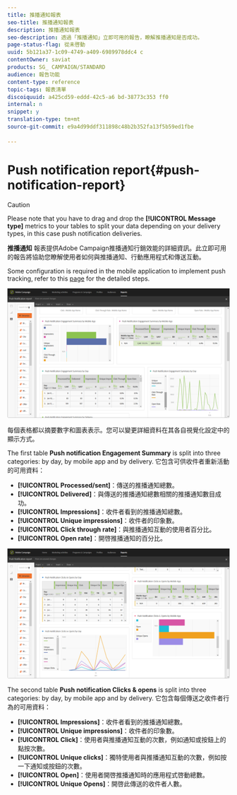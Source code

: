 ```yaml
---
title: 推播通知報表
seo-title: 推播通知報表
description: 推播通知報表
seo-description: 透過「推播通知」立即可用的報告，瞭解推播通知是否成功。
page-status-flag: 從未啓動
uuid: 5b121a37-1c09-4749-a409-6989978ddc4 c
contentOwner: saviat
products: SG_ CAMPAIGN/STANDARD
audience: 報告功能
content-type: reference
topic-tags: 報表清單
discoiquuid: a425cd59-eddd-42c5-a6 bd-38773c353 ff0
internal: n
snippet: y
translation-type: tm+mt
source-git-commit: e9a4d99ddf311898c48b2b352fa13f5b59ed1fbe

---
```



# Push notification report{#push-notification-report}

>[!CAUTION]
>
>Please note that you have to drag and drop the **[!UICONTROL Message type]** metrics to your tables to split your data depending on your delivery types, in this case push notification deliveries.

**推播通知** 報表提供Adobe Campaign推播通知行銷效能的詳細資訊。此立即可用的報告將協助您瞭解使用者如何與推播通知、行動應用程式和傳送互動。

Some configuration is required in the mobile application to implement push tracking, refer to this [page](https://helpx.adobe.com/campaign/kb/push-tracking.html) for the detailed steps.

![](assets/dynamic_report_push.png)

每個表格都以摘要數字和圖表表示。您可以變更詳細資料在其各自視覺化設定中的顯示方式。

The first table **Push notification Engagement Summary** is split into three categories: by day, by mobile app and by delivery. 它包含可供收件者重新活動的可用資料：

* **[!UICONTROL Processed/sent]**：傳送的推播通知總數。
* **[!UICONTROL Delivered]**：與傳送的推播通知總數相關的推播通知數目成功。
* **[!UICONTROL Impressions]**：收件者看到的推播通知總數。
* **[!UICONTROL Unique impressions]**：收件者的印象數。
* **[!UICONTROL Click through rate]**：與推播通知互動的使用者百分比。
* **[!UICONTROL Open rate]**：開啓推播通知的百分比。

![](assets/dynamic_report_push_2.png)

The second table **Push notification Clicks &amp; opens** is split into three categories: by day, by mobile app and by delivery. 它包含每個傳送之收件者行為的可用資料：

* **[!UICONTROL Impressions]**：收件者看到的推播通知總數。
* **[!UICONTROL Unique impressions]**：收件者的印象數。
* **[!UICONTROL Click]**：使用者與推播通知互動的次數，例如通知或按鈕上的點按次數。
* **[!UICONTROL Unique clicks]**：獨特使用者與推播通知互動的次數，例如按一下通知或按鈕的次數。
* **[!UICONTROL Open]**：使用者開啓推播通知時的應用程式啓動總數。
* **[!UICONTROL Unique Opens]**：開啓此傳送的收件者人數。

